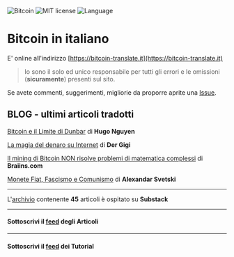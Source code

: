 ![Bitcoin](https://img.shields.io/badge/bitcoin-btc-orange) ![MIT license](https://img.shields.io/badge/license-MIT-blue) ![Language](https://img.shields.io/badge/language-ITA-green)

# Bitcoin in italiano

E' online all'indirizzo [https://bitcoin-translate.it](https://bitcoin-translate.it)

> Io sono il solo ed unico responsabile per tutti gli errori e le omissioni (__sicuramente__) presenti sul sito.

Se avete commenti, suggerimenti, migliorie da proporre aprite una [Issue](https://github.com/citizen010/bitcoin-translate/issues/new/choose).

## BLOG - ultimi articoli tradotti

[Bitcoin e il Limite di Dunbar](https://bitcoin-translate.it/blog/20211208.php)
di __Hugo Nguyen__

[La magia del denaro su Internet](https://bitcoin-translate.it/blog/20211108.php)
di __Der Gigi__

[Il mining di Bitcoin NON risolve problemi di matematica complessi](https://bitcoin-translate.it/blog/20211105.php)
di __Braiins.com__

[Monete Fiat, Fascismo e Comunismo](https://bitcoin-translate.it/blog/20210501.php)
di __Alexandar Svetski__

<hr>

L'[archivio](https://btcita.substack.com) contenente __45__ articoli è ospitato su __Substack__ 

<hr>

#### Sottoscrivi il [feed](https://bitcoin-translate.it/blog/rss.xml) degli __Articoli__

<hr>

#### Sottoscrivi il [feed](https://bitcoin-translate.it/tutorial/rss.xml) dei __Tutorial__



